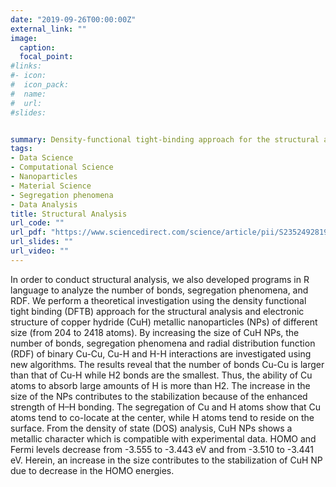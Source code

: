 ```yaml
---
date: "2019-09-26T00:00:00Z"
external_link: ""
image:
  caption: 
  focal_point: 
#links:
#- icon: 
#  icon_pack: 
#  name: 
#  url: 
#slides: 


summary: Density-functional tight-binding approach for the structural analysis and electronic structure of copper hydride metallic nanoparticles 
tags:
- Data Science
- Computational Science
- Nanoparticles
- Material Science
- Segregation phenomena
- Data Analysis
title: Structural Analysis 
url_code: ""
url_pdf: "https://www.sciencedirect.com/science/article/pii/S2352492819307469"
url_slides: ""
url_video: ""
---
```


In order to conduct structural analysis, we also developed programs in R language  to analyze the number of bonds, segregation phenomena, and RDF. We perform a theoretical investigation using the density functional tight binding (DFTB) approach for the structural analysis and electronic structure of copper hydride (CuH) metallic nanoparticles (NPs) of different size (from 204 to 2418 atoms). By increasing the size of CuH NPs, the number of bonds, segregation phenomena and radial distribution function (RDF) of binary Cu-Cu, Cu-H and H-H interactions are investigated using new algorithms. The results reveal that the number of bonds Cu-Cu is larger than that of Cu-H while H2 bonds are the smallest. Thus, the ability of Cu atoms to absorb large amounts of H is more than H2. The increase in the size of the NPs contributes to the stabilization because of the enhanced strength of H–H bonding. The segregation of Cu and H atoms show that Cu atoms tend to co-locate at the center, while H atoms tend to reside on the surface. From the density of state (DOS) analysis, CuH NPs shows a metallic character which is compatible with experimental data. HOMO and Fermi levels decrease from -3.555 to -3.443 eV and from -3.510 to -3.441 eV. Herein, an increase in the size contributes to the stabilization of CuH NP due to decrease in the HOMO energies.
